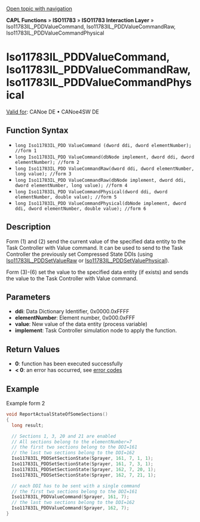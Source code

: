 [Open topic with navigation](../../../../../../CANoeDEFamily.htm#Topics/CAPLFunctions/ISO11783/ISOInteractionLayer/Functions/CAPLfunctionIso11783ILPDDValueCommand.md)

**CAPL Functions** » **ISO11783** » **ISO11783 Interaction Layer** » Iso11783IL_PDDValueCommand, Iso11783IL_PDDValueCommandRaw, Iso11783IL_PDDValueCommandPhysical

# Iso11783IL_PDDValueCommand, Iso11783IL_PDDValueCommandRaw, Iso11783IL_PDDValueCommandPhysical

[Valid for](../../../../Shared/FeatureAvailability.md): CANoe DE • CANoe4SW DE

## Function Syntax

- `long Iso11783IL_PDD ValueCommand (dword ddi, dword elementNumber); //form 1`
- `long Iso11783IL_PDD ValueCommand(dbNode implement, dword ddi, dword elementNumber); //form 2`
- `long Iso11783IL_PDD ValueCommandRaw(dword ddi, dword elementNumber, long value); //form 3`
- `long Iso11783IL_PDD ValueCommandRaw(dbNode implement, dword ddi, dword elementNumber, long value); //form 4`
- `long Iso11783IL_PDD ValueCommandPhysical(dword ddi, dword elementNumber, double value); //form 5`
- `long Iso11783IL_PDD ValueCommandPhysical(dbNode implement, dword ddi, dword elementNumber, double value); //form 6`

## Description

Form (1) and (2) send the current value of the specified data entity to the Task Controller with Value command. It can be used to send to the Task Controller the previously set Compressed State DDIs (using [Iso11783IL_PDDSetValueRaw](CAPLfunctionIso11783ILPDDSetValueRaw.md) or [Iso11783IL_PDDSetValuePhysical](CAPLfunctionIso11783ILPDDSetValueRaw.md)).

Form (3)-(6) set the value to the specified data entity (if exists) and sends the value to the Task Controller with Value command.

## Parameters

- **ddi**: Data Dictionary Identifier, 0x0000.0xFFFF
- **elementNumber**: Element number, 0x000.0xFFF
- **value**: New value of the data entity (process variable)
- **implement**: Task Controller simulation node to apply the function.

## Return Values

- **0**: function has been executed successfully
- **< 0**: an error has occurred, see [error codes](../../../CAPLfunctionsISOj1939ErrorCodes.md)

## Example

Example form 2

```c
void ReportActualStateOfSomeSections()
{
  long result;

  // Sections 1, 3, 20 and 21 are enabled
  // All sections belong to the elementNumber=7
  // the first two sections belong to the DDI=161
  // the last two sections belong to the DDI=162
  Iso11783IL_PDDSetSectionState(Sprayer, 161, 7, 1, 1);
  Iso11783IL_PDDSetSectionState(Sprayer, 161, 7, 3, 1);
  Iso11783IL_PDDSetSectionState(Sprayer, 162, 7, 20, 1);
  Iso11783IL_PDDSetSectionState(Sprayer, 162, 7, 21, 1);

  // each DDI has to be sent with a single command
  // the first two sections belong to the DDI=161
  Iso11783IL_PDDValueCommand(Sprayer, 161, 7);
  // the last two sections belong to the DDI=162
  Iso11783IL_PDDValueCommand(Sprayer, 162, 7);
}
```
